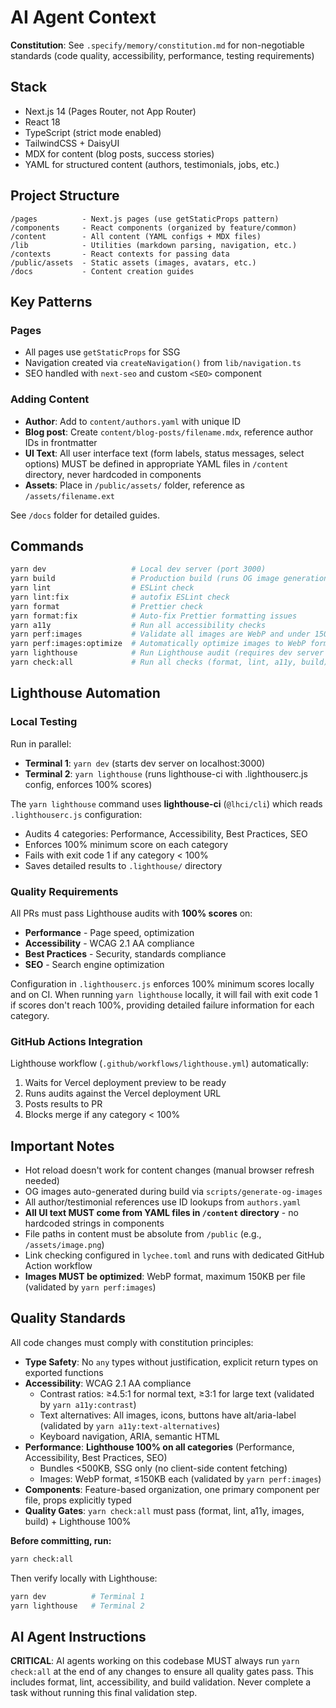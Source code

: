 # AI Agent Context

**Constitution**: See `.specify/memory/constitution.md` for non-negotiable standards (code quality, accessibility, performance, testing requirements)

## Stack

- Next.js 14 (Pages Router, not App Router)
- React 18
- TypeScript (strict mode enabled)
- TailwindCSS + DaisyUI
- MDX for content (blog posts, success stories)
- YAML for structured content (authors, testimonials, jobs, etc.)

## Project Structure

```
/pages          - Next.js pages (use getStaticProps pattern)
/components     - React components (organized by feature/common)
/content        - All content (YAML configs + MDX files)
/lib            - Utilities (markdown parsing, navigation, etc.)
/contexts       - React contexts for passing data
/public/assets  - Static assets (images, avatars, etc.)
/docs           - Content creation guides
```

## Key Patterns

### Pages

- All pages use `getStaticProps` for SSG
- Navigation created via `createNavigation()` from `lib/navigation.ts`
- SEO handled with `next-seo` and custom `<SEO>` component

### Adding Content

- **Author**: Add to `content/authors.yaml` with unique ID
- **Blog post**: Create `content/blog-posts/filename.mdx`, reference author IDs in frontmatter
- **UI Text**: All user interface text (form labels, status messages, select options) MUST be defined in appropriate YAML files in `/content` directory, never hardcoded in components
- **Assets**: Place in `/public/assets/` folder, reference as `/assets/filename.ext`

See `/docs` folder for detailed guides.

## Commands

```bash
yarn dev                   # Local dev server (port 3000)
yarn build                 # Production build (runs OG image generation first)
yarn lint                  # ESLint check
yarn lint:fix              # autofix ESLint check
yarn format                # Prettier check
yarn format:fix            # Auto-fix Prettier formatting issues
yarn a11y                  # Run all accessibility checks
yarn perf:images           # Validate all images are WebP and under 150KB
yarn perf:images:optimize  # Automatically optimize images to WebP format
yarn lighthouse            # Run Lighthouse audit (requires dev server running)
yarn check:all             # Run all checks (format, lint, a11y, build)
```

## Lighthouse Automation

### Local Testing

Run in parallel:

- **Terminal 1**: `yarn dev` (starts dev server on localhost:3000)
- **Terminal 2**: `yarn lighthouse` (runs lighthouse-ci with .lighthouserc.js config, enforces 100% scores)

The `yarn lighthouse` command uses **lighthouse-ci** (`@lhci/cli`) which reads `.lighthouserc.js` configuration:

- Audits 4 categories: Performance, Accessibility, Best Practices, SEO
- Enforces 100% minimum score on each category
- Fails with exit code 1 if any category < 100%
- Saves detailed results to `.lighthouse/` directory

### Quality Requirements

All PRs must pass Lighthouse audits with **100% scores** on:

- **Performance** - Page speed, optimization
- **Accessibility** - WCAG 2.1 AA compliance
- **Best Practices** - Security, standards compliance
- **SEO** - Search engine optimization

Configuration in `.lighthouserc.js` enforces 100% minimum scores locally and on CI. When running `yarn lighthouse` locally, it will fail with exit code 1 if scores don't reach 100%, providing detailed failure information for each category.

### GitHub Actions Integration

Lighthouse workflow (`.github/workflows/lighthouse.yml`) automatically:

1. Waits for Vercel deployment preview to be ready
2. Runs audits against the Vercel deployment URL
3. Posts results to PR
4. Blocks merge if any category < 100%

## Important Notes

- Hot reload doesn't work for content changes (manual browser refresh needed)
- OG images auto-generated during build via `scripts/generate-og-images`
- All author/testimonial references use ID lookups from `authors.yaml`
- **All UI text MUST come from YAML files in `/content` directory** - no hardcoded strings in components
- File paths in content must be absolute from `/public` (e.g., `/assets/image.png`)
- Link checking configured in `lychee.toml` and runs with dedicated GitHub Action workflow
- **Images MUST be optimized**: WebP format, maximum 150KB per file (validated by `yarn perf:images`)

## Quality Standards

All code changes must comply with constitution principles:

- **Type Safety**: No `any` types without justification, explicit return types on exported functions
- **Accessibility**: WCAG 2.1 AA compliance
  - Contrast ratios: ≥4.5:1 for normal text, ≥3:1 for large text (validated by `yarn a11y:contrast`)
  - Text alternatives: All images, icons, buttons have alt/aria-label (validated by `yarn a11y:text-alternatives`)
  - Keyboard navigation, ARIA, semantic HTML
- **Performance**: **Lighthouse 100% on all categories** (Performance, Accessibility, Best Practices, SEO)
  - Bundles <500KB, SSG only (no client-side content fetching)
  - Images: WebP format, ≤150KB each (validated by `yarn perf:images`)
- **Components**: Feature-based organization, one primary component per file, props explicitly typed
- **Quality Gates**: `yarn check:all` must pass (format, lint, a11y, images, build) + Lighthouse 100%

**Before committing, run:**

```bash
yarn check:all
```

Then verify locally with Lighthouse:

```bash
yarn dev          # Terminal 1
yarn lighthouse   # Terminal 2
```

## AI Agent Instructions

**CRITICAL**: AI agents working on this codebase MUST always run `yarn check:all` at the end of any changes to ensure all quality gates pass. This includes format, lint, accessibility, and build validation. Never complete a task without running this final validation step.

